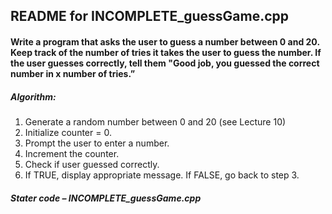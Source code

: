 ## README for INCOMPLETE_guessGame.cpp

#### Write a program that asks the user to guess a number between 0 and 20. Keep track of the number of tries it takes the user to guess the number. If the user guesses correctly, tell them "Good job, you guessed the correct number in x number of tries.” 

##### Algorithm:
1. Generate a random number between 0 and 20 (see Lecture 10)
2. Initialize counter = 0.
3. Prompt the user to enter a number.
4. Increment the counter.
5. Check if user guessed correctly.
6. If TRUE, display appropriate message. If FALSE, go back to step 3.

##### Stater code – INCOMPLETE_guessGame.cpp
